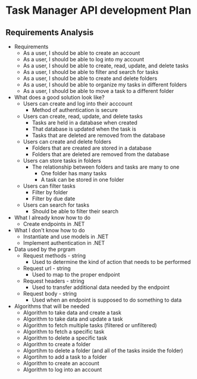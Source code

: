 # Task Manager API development Plan

## Requirements Analysis

* Requirements
  * As a user, I should be able to create an account
  * As a user, I should be able to log into my account
  * As a user, I should be able to create, read, update, and delete tasks
  * As a user, I should be able to filter and search for tasks
  * As a user, I should be able to create and delete folders
  * As a user, I should be able to organize my tasks in different folders
  * As a user, I should be able to move a task to a different folder
* What does a good solution look like?
  * Users can create and log into their acccount
    * Method of authentication is secure
  * Users can create, read, update, and delete tasks
    * Tasks are held in a database when created
    * That database is updated when the task is
    * Tasks that are deleted are removed from the database
  * Users can create and delete folders
    * Folders that are created are stored in a database
    * Folders that are deleted are removed from the database
  * Users can store tasks in folders
    * The relationship between folders and tasks are many to one
      * One folder has many tasks
      * A task can be stored in one folder
  * Users can filter tasks
    * Filter by folder
    * Filter by due date
  * Users can search for tasks
    * Should be able to filter their search
* What I already know how to do
  * Create endpoints in .NET
* What I don't know how to do
  * Instantiate and use models in .NET
  * Implement authentication in .NET
* Data used by the prgram
  * Request methods - string
    * Used to determine the kind of action that needs to be performed
  * Request url - string
    * Used to map to the proper endpoint
  * Request headers - string
    * Used to transfer additional data needed by the endpoint
  * Request body - string
    * Used when an endpoint is supposed to do something to data
* Algorithms that will be needed
  * Algorithm to take data and create a task
  * Algorithm to take data and update a task
  * Algorithm to fetch multiple tasks (filtered or unfiltered)
  * Algorithm to fetch a specific task
  * Algorithm to delete a specific task
  * Algorithm to create a folder
  * Algortihm to delete a folder (and all of the tasks inside the folder)
  * Algortihm to add a task to a folder
  * Algorithm to create an account
  * Algorithm to log into an account

